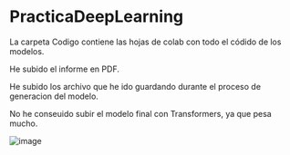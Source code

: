 # PracticaDeepLearning

 La carpeta Codigo contiene las hojas de colab con todo el códido de los modelos.
 
 He subido el informe en PDF. 
 
 He subido los archivo que he ido guardando durante el proceso de generacion del modelo.
 
 No he conseuido subir el modelo final con Transformers, ya que pesa mucho.

![image](https://github.com/user-attachments/assets/d44f4b31-e7ed-4ef2-9955-c3266ce6c927)
